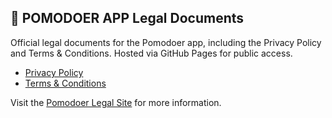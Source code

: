## 📄 POMODOER APP Legal Documents
Official legal documents for the Pomodoer app, including the Privacy Policy and Terms &amp; Conditions. Hosted via GitHub Pages for public access.

- [Privacy Policy](https://nino-zip.github.io/pomodoer-legal/privacy-policy-pomodoer.html)
- [Terms & Conditions](https://nino-zip.github.io/pomodoer-legal/terms-conditions-pomodoer.html)

Visit the [Pomodoer Legal Site](https://nino-zip.github.io/pomodoer-legal/) for more information.
